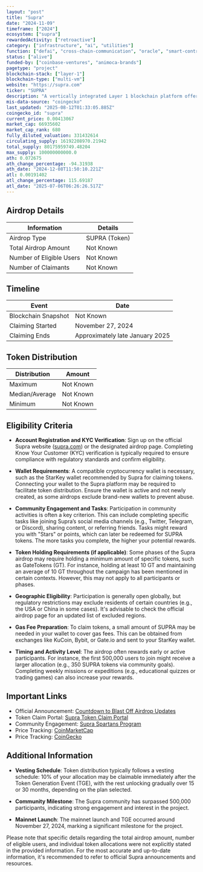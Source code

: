 ```yaml
---
layout: "post"
title: "Supra"
date: "2024-11-09"
timeframe: ["2024"]
ecosystem: ["supra"]
rewardedActivity: ["retroactive"]
category: ["infrastructure", "ai", "utilities"]
function: ["defai", "cross-chain-communication", "oracle", "smart-contract-platform", "blockchain"]
status: ["alive"]
funded-by: ["coinbase-ventures", "animoca-brands"]
pagetype: "project"
blockchain-stack: ["layer-1"]
blockchain-type: ["multi-vm"]
website: "https://supra.com"
ticker: "SUPRA"
description: "A vertically integrated Layer 1 blockchain platform offering oracles, verifiable randomness, automation, bridges, and multiple virtual machines."
mis-data-source: "coingecko"
last_updated: "2025-08-12T01:33:05.885Z"
coingecko_id: "supra"
current_price: 0.00413067
market_cap: 66935602
market_cap_rank: 680
fully_diluted_valuation: 331432614
circulating_supply: 16192208970.21942
total_supply: 80175959749.48204
max_supply: 100000000000.0
ath: 0.072675
ath_change_percentage: -94.31938
ath_date: "2024-12-08T11:50:10.221Z"
atl: 0.00191402
atl_change_percentage: 115.69187
atl_date: "2025-07-06T06:26:26.517Z"
---
```


## Airdrop Details

| Information              | Details       |
| ------------------------ | ------------- |
| Airdrop Type             | SUPRA (Token) |
| Total Airdrop Amount     | Not Known     |
| Number of Eligible Users | Not Known     |
| Number of Claimants      | Not Known     |

## Timeline

| Event               | Date                            |
| ------------------- | ------------------------------- |
| Blockchain Snapshot | Not Known                       |
| Claiming Started    | November 27, 2024               |
| Claiming Ends       | Approximately late January 2025 |

## Token Distribution

| Distribution   | Amount    |
| -------------- | --------- |
| Maximum        | Not Known |
| Median/Average | Not Known |
| Minimum        | Not Known |

## Eligibility Criteria

- **Account Registration and KYC Verification**: Sign up on the official Supra website ([supra.com](https://supra.com)) or the designated airdrop page. Completing Know Your Customer (KYC) verification is typically required to ensure compliance with regulatory standards and confirm eligibility.

- **Wallet Requirements**: A compatible cryptocurrency wallet is necessary, such as the StarKey wallet recommended by Supra for claiming tokens. Connecting your wallet to the Supra platform may be required to facilitate token distribution. Ensure the wallet is active and not newly created, as some airdrops exclude brand-new wallets to prevent abuse.

- **Community Engagement and Tasks**: Participation in community activities is often a key criterion. This can include completing specific tasks like joining Supra’s social media channels (e.g., Twitter, Telegram, or Discord), sharing content, or referring friends. Tasks might reward you with "Stars" or points, which can later be redeemed for SUPRA tokens. The more tasks you complete, the higher your potential rewards.

- **Token Holding Requirements (if applicable)**: Some phases of the Supra airdrop may require holding a minimum amount of specific tokens, such as GateTokens (GT). For instance, holding at least 10 GT and maintaining an average of 10 GT throughout the campaign has been mentioned in certain contexts. However, this may not apply to all participants or phases.

- **Geographic Eligibility**: Participation is generally open globally, but regulatory restrictions may exclude residents of certain countries (e.g., the USA or China in some cases). It's advisable to check the official airdrop page for an updated list of excluded regions.

- **Gas Fee Preparation**: To claim tokens, a small amount of SUPRA may be needed in your wallet to cover gas fees. This can be obtained from exchanges like KuCoin, Bybit, or Gate.io and sent to your StarKey wallet.

- **Timing and Activity Level**: The airdrop often rewards early or active participants. For instance, the first 500,000 users to join might receive a larger allocation (e.g., 350 SUPRA tokens via community goals). Completing weekly missions or expeditions (e.g., educational quizzes or trading games) can also increase your rewards.

## Important Links

- Official Announcement: [Countdown to Blast Off Airdrop Updates](https://supra.com/news/countdown-to-blast-off-airdrop-updates/)
- Token Claim Portal: [Supra Token Claim Portal](https://supra.com/blastoff/token-claim/en)
- Community Engagement: [Supra Spartans Program](https://hub.supra.com/supraspartans)
- Price Tracking: [CoinMarketCap](https://coinmarketcap.com/currencies/supra)
- Price Tracking: [CoinGecko](https://www.coingecko.com/en/coins/supra)

## Additional Information

- **Vesting Schedule**: Token distribution typically follows a vesting schedule: 10% of your allocation may be claimable immediately after the Token Generation Event (TGE), with the rest unlocking gradually over 15 or 30 months, depending on the plan selected.

- **Community Milestone**: The Supra community has surpassed 500,000 participants, indicating strong engagement and interest in the project.

- **Mainnet Launch**: The mainnet launch and TGE occurred around November 27, 2024, marking a significant milestone for the project.

Please note that specific details regarding the total airdrop amount, number of eligible users, and individual token allocations were not explicitly stated in the provided information. For the most accurate and up-to-date information, it's recommended to refer to official Supra announcements and resources.